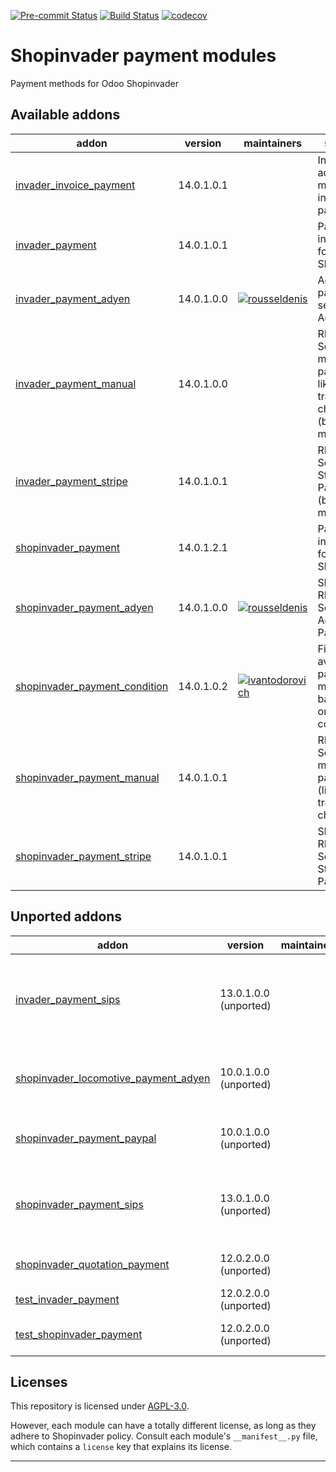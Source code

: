 
<!-- /!\ Non OCA Context : Set here the badge of your runbot / runboat instance. -->
[![Pre-commit Status](https://github.com/shopinvader/odoo-shopinvader-payment/actions/workflows/pre-commit.yml/badge.svg?branch=14.0)](https://github.com/shopinvader/odoo-shopinvader-payment/actions/workflows/pre-commit.yml?query=branch%3A14.0)
[![Build Status](https://github.com/shopinvader/odoo-shopinvader-payment/actions/workflows/test.yml/badge.svg?branch=14.0)](https://github.com/shopinvader/odoo-shopinvader-payment/actions/workflows/test.yml?query=branch%3A14.0)
[![codecov](https://codecov.io/gh/shopinvader/odoo-shopinvader-payment/branch/14.0/graph/badge.svg)](https://codecov.io/gh/shopinvader/odoo-shopinvader-payment)
<!-- /!\ Non OCA Context : Set here the badge of your translation instance. -->

<!-- /!\ do not modify above this line -->

# Shopinvader payment modules

Payment methods for Odoo Shopinvader

<!-- /!\ do not modify below this line -->

<!-- prettier-ignore-start -->

[//]: # (addons)

Available addons
----------------
addon | version | maintainers | summary
--- | --- | --- | ---
[invader_invoice_payment](invader_invoice_payment/) | 14.0.1.0.1 |  | Invader addon to make invoice payment
[invader_payment](invader_payment/) | 14.0.1.0.1 |  | Payment integration for Shopinvader
[invader_payment_adyen](invader_payment_adyen/) | 14.0.1.0.0 | [![rousseldenis](https://github.com/rousseldenis.png?size=30px)](https://github.com/rousseldenis) | Adds a new payment service for Adyen
[invader_payment_manual](invader_payment_manual/) | 14.0.1.0.0 |  | REST Services for manual payment like bank transfer, check ... (base module)
[invader_payment_stripe](invader_payment_stripe/) | 14.0.1.0.1 |  | REST Services for Stripe Payments (base module)
[shopinvader_payment](shopinvader_payment/) | 14.0.1.2.1 |  | Payment integration for Shopinvader
[shopinvader_payment_adyen](shopinvader_payment_adyen/) | 14.0.1.0.0 | [![rousseldenis](https://github.com/rousseldenis.png?size=30px)](https://github.com/rousseldenis) | Shopinvader REST Services for Adyen Payments
[shopinvader_payment_condition](shopinvader_payment_condition/) | 14.0.1.0.2 | [![ivantodorovich](https://github.com/ivantodorovich.png?size=30px)](https://github.com/ivantodorovich) | Filter available payment methods based on order conditions
[shopinvader_payment_manual](shopinvader_payment_manual/) | 14.0.1.0.1 |  | REST Services for manual payment (like bank transfer, check...)
[shopinvader_payment_stripe](shopinvader_payment_stripe/) | 14.0.1.0.1 |  | Shopinvader REST Services for Stripe Payments


Unported addons
---------------
addon | version | maintainers | summary
--- | --- | --- | ---
[invader_payment_sips](invader_payment_sips/) | 13.0.1.0.0 (unported) |  | REST Services for Worldline SIPS Payments (base module)
[shopinvader_locomotive_payment_adyen](shopinvader_locomotive_payment_adyen/) | 10.0.1.0.0 (unported) |  | Shopinvader Locomotive Adyen Payment Gateway
[shopinvader_payment_paypal](shopinvader_payment_paypal/) | 10.0.1.0.0 (unported) |  | Shopinvader Paypal Payment Gateway
[shopinvader_payment_sips](shopinvader_payment_sips/) | 13.0.1.0.0 (unported) |  | Shopinvader REST Services for Worldline SIPS Payments
[shopinvader_quotation_payment](shopinvader_quotation_payment/) | 12.0.2.0.0 (unported) |  | Shopinvader Quotation Payment
[test_invader_payment](test_invader_payment/) | 12.0.2.0.0 (unported) |  | Test Invader payment
[test_shopinvader_payment](test_shopinvader_payment/) | 12.0.2.0.0 (unported) |  | Test shopinvader payment

[//]: # (end addons)

<!-- prettier-ignore-end -->

## Licenses

This repository is licensed under [AGPL-3.0](LICENSE).

However, each module can have a totally different license, as long as they adhere to Shopinvader
policy. Consult each module's `__manifest__.py` file, which contains a `license` key
that explains its license.

----
<!-- /!\ Non OCA Context : Set here the full description of your organization. -->
